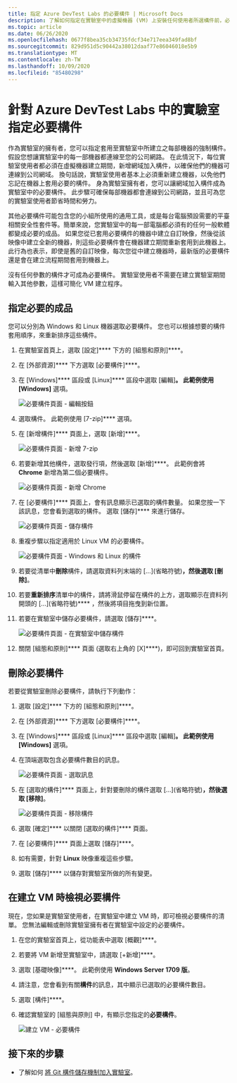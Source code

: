 ```yaml
---
title: 指定 Azure DevTest Labs 的必要構件 | Microsoft Docs
description: 了解如何指定在實驗室中的虛擬機器 (VM) 上安裝任何使用者所選構件前，必須先安裝的必要構件。
ms.topic: article
ms.date: 06/26/2020
ms.openlocfilehash: 0677f8bea35cb34735fdcf34e717eea349fad8bf
ms.sourcegitcommit: 829d951d5c90442a38012daaf77e86046018e5b9
ms.translationtype: MT
ms.contentlocale: zh-TW
ms.lasthandoff: 10/09/2020
ms.locfileid: "85480298"
---
```

# <a name="specify-mandatory-artifacts-for-your-lab-in-azure-devtest-labs"></a>針對 Azure DevTest Labs 中的實驗室指定必要構件
作為實驗室的擁有者，您可以指定套用至實驗室中所建立之每部機器的強制構件。 假設您想讓實驗室中的每一部機器都連線至您的公司網路。 在此情況下，每位實驗室使用者都必須在虛擬機器建立期間，新增網域加入構件，以確保他們的機器可連線到公司網域。 換句話說，實驗室使用者基本上必須重新建立機器，以免他們忘記在機器上套用必要的構件。 身為實驗室擁有者，您可以讓網域加入構件成為實驗室中的必要構件。 此步驟可確保每部機器都會連線到公司網路，並且可為您的實驗室使用者節省時間和勞力。
 
其他必要構件可能包含您的小組所使用的通用工具，或是每台電腦預設需要的平臺相關安全性套件等。簡單來說，您實驗室中的每一部電腦都必須有的任何一般軟體都變成必要的成品。 如果您從已套用必要構件的機器中建立自訂映像，然後從該映像中建立全新的機器，則這些必要構件會在機器建立期間重新套用到此機器上。 此行為也表示，即使是舊的自訂映像，每次您從中建立機器時，最新版的必要構件還是會在建立流程期間套用到機器上。 
 
沒有任何參數的構件才可成為必要構件。 實驗室使用者不需要在建立實驗室期間輸入其他參數，這樣可簡化 VM 建立程序。 

## <a name="specify-mandatory-artifacts"></a>指定必要的成品
您可以分別為 Windows 和 Linux 機器選取必要構件。 您也可以根據想要的構件套用順序，來重新排序這些構件。 

1. 在實驗室首頁上，選取 [設定]**** 下方的 [組態和原則]****。 
3. 在 [外部資源]**** 下方選取 [必要構件]****。 
4. 在 [Windows]**** 區段或 [Linux]**** 區段中選取 [編輯]****。 此範例使用 [Windows]**** 選項。 

    ![必要構件頁面 - 編輯按鈕](media/devtest-lab-mandatory-artifacts/mandatory-artifacts-edit-button.png)
4. 選取構件。 此範例使用 [7-zip]**** 選項。 
5. 在 [新增構件]**** 頁面上，選取 [新增]****。 

    ![必要構件頁面 - 新增 7-zip](media/devtest-lab-mandatory-artifacts/add-seven-zip.png)
6. 若要新增其他構件，選取發行項，然後選取 [新增]****。 此範例會將 **Chrome** 新增為第二個必要構件。

    ![必要構件頁面 - 新增 Chrome](media/devtest-lab-mandatory-artifacts/add-chrome.png)
7. 在 [必要構件]**** 頁面上，會有訊息顯示已選取的構件數量。 如果您按一下該訊息，您會看到選取的構件。 選取 [儲存]**** 來進行儲存。 

    ![必要構件頁面 - 儲存構件](media/devtest-lab-mandatory-artifacts/save-artifacts.png)
8. 重複步驟以指定適用於 Linux VM 的必要構件。 
    
    ![必要構件頁面 - Windows 和 Linux 的構件](media/devtest-lab-mandatory-artifacts/windows-linux-artifacts.png)
9. 若要從清單中**刪除**構件，請選取資料列末端的 [...]\(省略符號\)****，然後選取 [刪除]****。 
10. 若要**重新排序**清單中的構件，請將滑鼠停留在構件的上方，選取顯示在資料列開頭的 [...]\(省略符號\)**** ，然後將項目拖曳到新位置。 
11. 若要在實驗室中儲存必要構件，請選取 [儲存]****。 

    ![必要構件頁面 - 在實驗室中儲存構件](media/devtest-lab-mandatory-artifacts/save-to-lab.png)
12. 關閉 [組態和原則]**** 頁面 (選取右上角的 [X]****)，即可回到實驗室首頁。  

## <a name="delete-a-mandatory-artifact"></a>刪除必要構件
若要從實驗室刪除必要構件，請執行下列動作： 

1. 選取 [設定]**** 下方的 [組態和原則]****。 
2. 在 [外部資源]**** 下方選取 [必要構件]****。 
3. 在 [Windows]**** 區段或 [Linux]**** 區段中選取 [編輯]****。 此範例使用 [Windows]**** 選項。 
4. 在頂端選取包含必要構件數目的訊息。 

    ![必要構件頁面 - 選取訊息](media/devtest-lab-mandatory-artifacts/select-message-artifacts.png)
5. 在 [選取的構件]**** 頁面上，針對要刪除的構件選取 [...]\(省略符號\)****，然後選取 [移除]****。 
    
    ![必要構件頁面 - 移除構件](media/devtest-lab-mandatory-artifacts/remove-artifact.png)
6. 選取 [確定]**** 以關閉 [選取的構件]**** 頁面。 
7. 在 [必要構件]**** 頁面上選取 [儲存]****。
8. 如有需要，針對 **Linux** 映像重複這些步驟。 
9. 選取 [儲存]**** 以儲存對實驗室所做的所有變更。 

## <a name="view-mandatory-artifacts-when-creating-a-vm"></a>在建立 VM 時檢視必要構件
現在，您如果是實驗室使用者，在實驗室中建立 VM 時，即可檢視必要構件的清單。 您無法編輯或刪除實驗室擁有者在實驗室中設定的必要構件。

1. 在您的實驗室首頁上，從功能表中選取 [概觀]****。
2. 若要將 VM 新增至實驗室中，請選取 [+新增]****。 
3. 選取 [基礎映像]****。 此範例使用 **Windows Server 1709 版**。
4. 請注意，您會看到有關**構件**的訊息，其中顯示已選取的必要構件數目。 
5. 選取 [構件]****。 
6. 確認實驗室的 [組態與原則] 中，有顯示您指定的**必要構件**。 

    ![建立 VM - 必要構件](media/devtest-lab-mandatory-artifacts/create-vm-artifacts.png)

## <a name="next-steps"></a>接下來的步驟
* 了解如何 [將 Git 構件儲存機制加入實驗室](devtest-lab-add-artifact-repo.md)。

